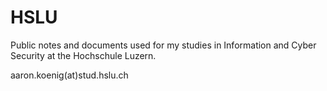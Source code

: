 # HSLU

Public notes and documents used for my studies in Information and Cyber Security at the Hochschule Luzern.

aaron.koenig(at)stud.hslu.ch